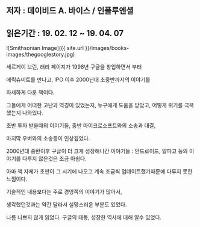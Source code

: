 ## 저자 : 데이비드 A. 바이스 / 인플루엔셜

## 읽은기간 : 19. 02. 12 ~ 19. 04. 07

![Smithsonian Image]({{ site.url }}/images/books-images/thegooglestory.jpg)

세르게이 브린, 래리 페이지가 1998년 구글을 창업하면서 부터

에릭슈미트를 만나고, IPO 이후 2000년대 초중반까지의 이야기를

자세하게 다룬 책이다.

그들에게 어떠한 고난과 역경이 있었는지, 누구에게 도움을 받았고, 어떻게 위기를 극복했는지 나와있다.

초반 투자 받을때의 이야기들, 중반 마이크로소프트와의 소송과 대결,

마지막 우버와의 소송등이 인상깊었다.

2000년대 중반이후 구글이 더 크게 성장해나간 이야기들 : 안드로이드, 알파고 등의 이야기를 다루지 않은것은 조금 아쉽다.

아마 책 자체가 초판이 그 시기에 나오고 계속 조금씩 업데이트했기때문에 다루지 못한 느낌이다.

기술적인 내용보다는 주로 경영쪽의 이야기가 많아서,

생각했던것과는 약간 달라서 실망스러운 부분도 있었다.

나름 나쁘지 않게 읽었다. 구글의 태동, 성장한 역사에 대해 알수 있었다.

